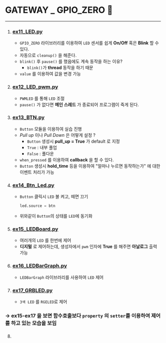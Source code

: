 # GATEWAY _ GPIO_ZERO 📰
---
1. ### [ex11_LED.py](./ex11_LED.py)
    - `GPIO_ZERO` 라이브러리를 이용하여 `LED` 센서를 쉽게 **On/Off** 혹은 **Blink** 할 수 있다.
    - 자동으로 `cleanup()` 을 해준다.
    - `blink()` 후 `pause()` 를 했음에도 계속 동작을 하는 이유?
        - `blink()`가 **thread** 동작을 하기 때문
    - `value` 를 이용하여 값을 변경 가능
2. ### [ex12_LED_pwm.py](./ex12_LED_pwm.py)
    - `PWMLED` 를 통해 `LED` 조절
    - `pause()` 가 없다면 **메인 스레드** 가 종료되어 프로그램이 죽게 된다.
3. ### [ex13_BTN.py](./ex13_BTN.py)
    - `Button` 모듈을 이용하여 실습 진행
    - _Pull up_ 이나 _Pull Down_ 은 어떻게 설정 ? 
        - `Button` 생성시 **pull_up = True** 가 default 로 지정
        - `True` : 내부 풀업
        - `False` : 풀다운
    - `when_pressed` 를 이용하여 **callback** 을 할 수 있다.
    - `Button` 생성시 **hold_time** 등을 이용하여 "얼마나 누르면 동작하는가" 에 대한 이벤트 처리가 가능
4. ### [ex14_Btn_Led.py](./ex14_Btn_Led.py)
    - `Button` 클릭시 `LED` 불 켜고, 떼면 끄기
    
        ```python
        led.source = btn
        ```
    - 위와같이 `Button`의 상태를 `LED`에 동기화
5. ### [ex15_LEDBoard.py](./ex15_LEDBoard.py)
    - 여러개의 `LED` 를 한번에 제어
    - **디지털** 로 제어하는데, 생성자에서 `pwm` 인자에 **True** 를 해주면 **아날로그** 출력 가능
6. ### [ex16_LEDBarGraph.py](./ex16_LEDBarGraph.py)
    - `LEDBarGraph` 라이브러리를 사용하여 `LED` 제어
7. ### [ex17_GRBLED.py](./ex17_GRBLED.py)
    - `3색 LED` 를 `RGELED`로 제어
### → **ex15-ex17** 을 보면 함수호출보다 `property` 의 `setter`를 이용하여 제어를 하고 있는 모습을 보임
8. ### []()